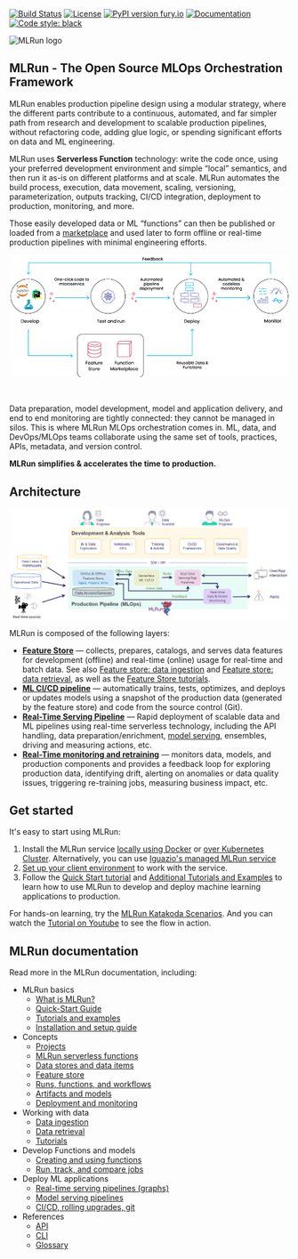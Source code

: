 <a id="top"></a>
[![Build Status](https://github.com/mlrun/mlrun/workflows/CI/badge.svg)](https://github.com/mlrun/mlrun/actions)
[![License](https://img.shields.io/badge/License-Apache%202.0-blue.svg)](https://opensource.org/licenses/Apache-2.0)
[![PyPI version fury.io](https://badge.fury.io/py/mlrun.svg)](https://pypi.python.org/pypi/mlrun/)
[![Documentation](https://readthedocs.org/projects/mlrun/badge/?version=latest)](https://mlrun.readthedocs.io/en/latest/?badge=latest)
[![Code style: black](https://img.shields.io/badge/code%20style-black-000000.svg)](https://github.com/psf/black)

<p align="left"><img src="docs/_static/images/MLRun-logo.png" alt="MLRun logo" width="150"/></p>



## MLRun - The Open Source MLOps Orchestration Framework

MLRun enables production pipeline design using a modular strategy, where the different parts contribute to a continuous, automated, and far simpler path from research and development to scalable production pipelines, without refactoring code, adding glue logic, or spending significant efforts on data and ML engineering.

MLRun uses **Serverless Function** technology: write the code once, using your preferred development environment and simple “local” semantics, and then run it as-is on different platforms and at scale. MLRun automates the build process, execution, data movement, scaling, versioning, parameterization, outputs tracking, CI/CD integration, deployment to production, monitoring, and more.

Those easily developed data or ML “functions” can then be published or loaded from a [marketplace](https://www.mlrun.org/marketplace/) and used later to form offline or real-time production pipelines with minimal engineering efforts.

<p align="center"><img src="./docs/_static/images/mlrun-flow.png" alt="mlrun-flow" width="600"/></p><br>

Data preparation, model development, model and application delivery, and end to end monitoring are tightly connected: they cannot be managed in silos. This is where MLRun MLOps orchestration comes in. ML, data, and DevOps/MLOps teams collaborate using the same set of tools, practices, APIs, metadata, and version control.

**MLRun simplifies & accelerates the time to production.**

## Architecture 

![pipeline](./docs/_static/images/pipeline.png)

MLRun is composed of the following layers:

- **[Feature Store](./docs/feature-store/feature-store.html)** &mdash; collects, prepares, catalogs, and serves data features for development (offline) and real-time (online) usage for real-time and batch data. See also 
[Feature store: data ingestion](https://feature-store/feature-store-data-ingestion.html) and [Feature store: data retrieval](https://docs.mlrun.org/en/latest/feature-store/feature-store-data-retrieval.html), as well as the [Feature Store tutorials](https://docs.mlrun.org/en/latest/feature-store/feature-store-tutorials.html).
- **[ML CI/CD pipeline](.docs//projects/ci-integration)** &mdash; automatically trains, tests, optimizes, and deploys or updates models using a snapshot of the production 
data (generated by the feature store) and code from the source control (Git).
- **[Real-Time Serving Pipeline](./docs/serving/serving-graph)** &mdash; Rapid deployment of scalable data and ML pipelines using real-time serverless technology, including 
the API handling, data preparation/enrichment, [model serving](https://docs.mlrun.org/en/latest/serving/build-graph-model-serving.html), ensembles, driving and measuring actions, etc.
- **[Real-Time monitoring and retraining](.docs//model_monitoring/index)** &mdash; monitors data, models, and production components and provides a feedback loop for exploring production data, identifying drift, alerting on anomalies or data quality issues, triggering re-training jobs, measuring business impact, etc.

## Get started

It's easy to start using MLRun: 
1. Install the MLRun service [locally using Docker](https://docs.mlrun.org/en/latest/install/local-docker.html) or [over Kubernetes Cluster](https://docs.mlrun.org/en/latest/install/kubernetes.html). Alternatively, you can use [Iguazio's managed MLRun service](https://www.iguazio.com/docs/latest-release/)
2. [Set up your client environment](https://docs.mlrun.org/en/latest/install/remote.html) to work with the service. 
3. Follow the [Quick Start tutorial](https:///docs.mlrun.org/en/latest/quick-start/quick-start.html) and [Additional Tutorials and Examples](https://docs.mlrun.org/en/latest/howto/index.html) to learn how to use MLRun to develop and deploy machine learning applications to production.<br>

For hands-on learning, try the [MLRun Katakoda Scenarios](https://www.katacoda.com/mlrun). And you can watch the [Tutorial on Youtube](https://www.youtube.com/embed/O6g1pJJ609U) to see the flow in action.

## MLRun documentation

Read more in the MLRun documentation, including:
- MLRun basics
   - [What is MLRun?](https://docs.mlrun.org/en/latest/index.html)
   - [Quick-Start Guide](https://docs.mlrun.org/en/latest/quick-start/quick-start.html)
   - [Tutorials and examples](https://docs.mlrun.org/en/latest/howto/index.html)
   - [Installation and setup guide](https://docs.mlrun.org/en/latest/install.html)
- Concepts
   - [Projects](https://docs.mlrun.org/en/latest/projects/project.html)
   - [MLRun serverless functions](https://docs.mlrun.org/en/latest/concepts/functions-concepts.html)
   - [Data stores and data items](https://docs.mlrun.org/en/latest/concepts/data-feature-store.html)
   - [Feature store](https://docs.mlrun.org/en/latest/feature-store/feature-store.html)
   - [Runs, functions, and workflows](https://docs.mlrun.org/en/latest/concepts/runs-experiments-workflows.html)
   - [Artifacts and models](https://docs.mlrun.org/en/latest/store/artifacts.html)
   - [Deployment and monitoring](https://docs.mlrun.org/en/latest/concepts/deployment-monitoring.html)
- Working with data
   - [Data ingestion](https://docs.mlrun.org/en/latest/feature-store/feature-store-data-ingestion.html)
   - [Data retrieval](https://docs.mlrun.org/en/latest/feature-store/feature-store-data-retrieval.html)
   - [Tutorials](https://docs.mlrun.org/en/latest/feature-store/feature-store-tutorials.html)
- Develop Functions and models
   - [Creating and using functions](https://docs.mlrun.org/en/latest/runtimes/functions.html)
   - [Run, track, and compare jobs](https://docs.mlrun.org/en/latest/runtimes/run-track-compare-jobs.html)
- Deploy ML applications
   - [Real-time serving pipelines (graphs)](https://docs.mlrun.org/en/latest/serving/serving-graph.html)
   - [Model serving pipelines](https://docs.mlrun.org/en/latest/serving/build-graph-model-serving.html)
   - [CI/CD, rolling upgrades, git](https://docs.mlrun.org/en/latest/model_monitoring/ci-cd-rolling-upgrades-git.html)
- References
   - [API](https://docs.mlrun.org/en/latest/api/index.html)
   - [CLI](https://docs.mlrun.org/en/latest/cli.html)
   - [Glossary](https://docs.mlrun.org/en/latest/glossary.html)
